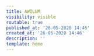 ```yaml
---
title: AWILUM
visibility: visible
routable: true
published_at: '26-05-2020 14:46'
created_at: '26-05-2020 14:46'
description: ''
template: home
---
```

